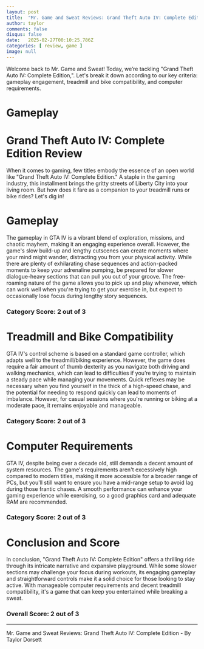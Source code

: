 ```yaml
---
layout: post
title:  "Mr. Game and Sweat Reviews: Grand Theft Auto IV: Complete Edition"
author: taylor
comments: false
disqus: false
date:   2025-02-27T00:10:25.786Z
categories: [ review, game ]
image: null
---
```


Welcome back to Mr. Game and Sweat! Today, we’re tackling "Grand Theft Auto IV: Complete Edition,". Let's break it down according to our key criteria: gameplay engagement, treadmill and bike compatibility, and computer requirements.

# Gameplay

# Grand Theft Auto IV: Complete Edition Review

When it comes to gaming, few titles embody the essence of an open world like "Grand Theft Auto IV: Complete Edition." A staple in the gaming industry, this installment brings the gritty streets of Liberty City into your living room. But how does it fare as a companion to your treadmill runs or bike rides? Let's dig in!

# Gameplay

The gameplay in GTA IV is a vibrant blend of exploration, missions, and chaotic mayhem, making it an engaging experience overall. However, the game's slow build-up and lengthy cutscenes can create moments where your mind might wander, distracting you from your physical activity. While there are plenty of exhilarating chase sequences and action-packed moments to keep your adrenaline pumping, be prepared for slower dialogue-heavy sections that can pull you out of your groove. The free-roaming nature of the game allows you to pick up and play whenever, which can work well when you're trying to get your exercise in, but expect to occasionally lose focus during lengthy story sequences.

### Category Score: 2 out of 3

# Treadmill and Bike Compatibility

GTA IV's control scheme is based on a standard game controller, which adapts well to the treadmill/biking experience. However, the game does require a fair amount of thumb dexterity as you navigate both driving and walking mechanics, which can lead to difficulties if you’re trying to maintain a steady pace while managing your movements. Quick reflexes may be necessary when you find yourself in the thick of a high-speed chase, and the potential for needing to respond quickly can lead to moments of imbalance. However, for casual sessions where you're running or biking at a moderate pace, it remains enjoyable and manageable.

### Category Score: 2 out of 3

# Computer Requirements

GTA IV, despite being over a decade old, still demands a decent amount of system resources. The game's requirements aren't excessively high compared to modern titles, making it more accessible for a broader range of PCs, but you'll still want to ensure you have a mid-range setup to avoid lag during those frantic chases. A smooth performance can enhance your gaming experience while exercising, so a good graphics card and adequate RAM are recommended.

### Category Score: 2 out of 3

# Conclusion and Score

In conclusion, "Grand Theft Auto IV: Complete Edition" offers a thrilling ride through its intricate narrative and expansive playground. While some slower sections may challenge your focus during workouts, its engaging gameplay and straightforward controls make it a solid choice for those looking to stay active. With manageable computer requirements and decent treadmill compatibility, it's a game that can keep you entertained while breaking a sweat.

### Overall Score: 2 out of 3

---

Mr. Game and Sweat Reviews: Grand Theft Auto IV: Complete Edition - By Taylor Dorsett
